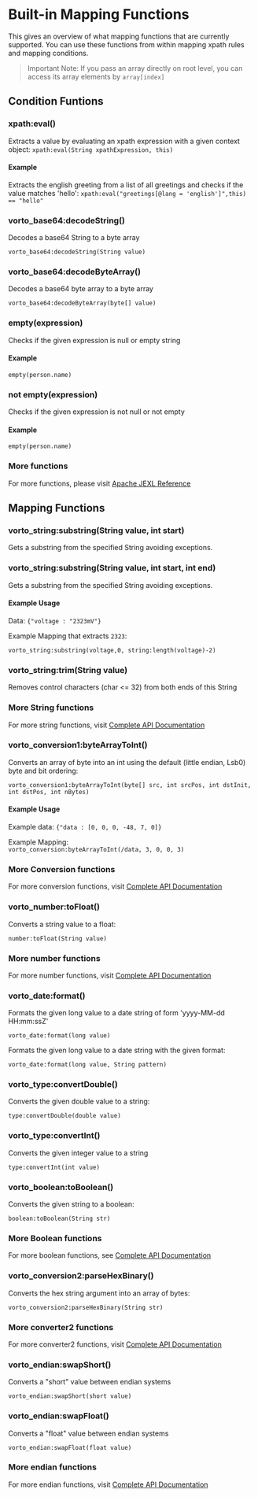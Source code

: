 # Built-in Mapping Functions

This gives an overview of what mapping functions that are currently supported. You can use these functions from within mapping xpath rules and mapping conditions. 

> Important Note: If you pass an array directly on root level, you can access its array elements by ```array[index]```

## Condition Funtions


### xpath:eval()

Extracts a value by evaluating an xpath expression with a given context object:
```xpath:eval(String xpathExpression, this)```

#### Example

Extracts the english greeting from a list of all greetings and checks if the value matches 'hello':
```xpath:eval("greetings[@lang = 'english']",this) == "hello"```

### vorto_base64:decodeString()

Decodes a base64 String to a byte array

```vorto_base64:decodeString(String value)```

### vorto_base64:decodeByteArray()

Decodes a base64 byte array to a byte array

```vorto_base64:decodeByteArray(byte[] value)```

### empty(expression)

Checks if the given expression is null or empty string

#### Example

```empty(person.name)```

### not empty(expression)

Checks if the given expression is not null or not empty

#### Example

```empty(person.name)```

### More functions

For more functions, please visit [Apache JEXL Reference](http://commons.apache.org/proper/commons-jexl/reference/syntax.html)

## Mapping Functions

### vorto_string:substring(String value, int start)

Gets a substring from the specified String avoiding exceptions.

### vorto_string:substring(String value, int start, int end)

Gets a substring from the specified String avoiding exceptions.

#### Example Usage

Data: ```{"voltage : "2323mV"}```

Example Mapping that extracts ```2323```:

```vorto_string:substring(voltage,0, string:length(voltage)-2)```

### vorto_string:trim(String value)

Removes control characters (char <= 32) from both ends of this String

### More String functions

For more string functions, visit [Complete API Documentation](https://commons.apache.org/proper/commons-lang/javadocs/api-3.6/org/apache/commons/lang3/StringUtils.html)

### vorto_conversion1:byteArrayToInt()

Converts an array of byte into an int using the default (little endian, Lsb0) byte and bit ordering:

```vorto_conversion1:byteArrayToInt(byte[] src, int srcPos, int dstInit, int dstPos, int nBytes)```

#### Example Usage

Example data: ```{"data : [0, 0, 0, -48, 7, 0]}```

Example Mapping:	
```vorto_conversion:byteArrayToInt(/data, 3, 0, 0, 3)```


### More Conversion functions

For more conversion functions, visit [Complete API Documentation](https://commons.apache.org/proper/commons-lang/javadocs/api-3.6/org/apache/commons/lang3/Conversion.html)

### vorto_number:toFloat()

Converts a string value to a float:

```number:toFloat(String value)```

### More number functions

For more number functions, visit [Complete API Documentation](https://commons.apache.org/proper/commons-lang/javadocs/api-3.6/org/apache/commons/lang3/math/NumberUtils.html)

### vorto_date:format()

Formats the given long value to a date string of form 'yyyy-MM-dd HH:mm:ssZ'

```vorto_date:format(long value)```

Formats the given long value to a date string with the given format:

```vorto_date:format(long value, String pattern)```


### vorto_type:convertDouble()

Converts the given double value to a string:

```type:convertDouble(double value)```

### vorto_type:convertInt()

Converts the given integer value to a string

```type:convertInt(int value)```

### vorto_boolean:toBoolean()

Converts the given string to a boolean:

```boolean:toBoolean(String str)```

### More Boolean functions

For more boolean functions, see [Complete API Documentation](https://commons.apache.org/proper/commons-lang/javadocs/api-3.6/org/apache/commons/lang3/BooleanUtils.html)

### vorto_conversion2:parseHexBinary()

Converts the hex string argument into an array of bytes:

```vorto_conversion2:parseHexBinary(String str)```

### More converter2 functions

For more converter2 functions, visit [Complete API Documentation](https://docs.oracle.com/javase/8/docs/api/javax/xml/bind/DatatypeConverter.html)

### vorto_endian:swapShort()

Converts a "short" value between endian systems

```vorto_endian:swapShort(short value)```

### vorto_endian:swapFloat()

Converts a "float" value between endian systems

```vorto_endian:swapFloat(float value)```

### More endian functions

For more endian functions, visit [Complete API Documentation](https://commons.apache.org/proper/commons-io/javadocs/api-2.4/org/apache/commons/io/EndianUtils.html)

